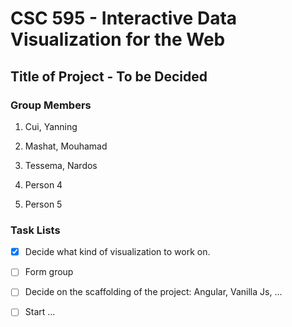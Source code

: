 
# CSC 595 - Interactive Data Visualization for the Web

## Title of Project - To be Decided

### Group Members

1. Cui, Yanning

2. Mashat, Mouhamad

3. Tessema, Nardos

4. Person 4

5. Person 5

### Task Lists

- [x] Decide what kind of visualization to work on.
- [ ] Form group
- [ ] Decide on the scaffolding of the project: Angular, Vanilla Js, ...
- [ ] Start ...

